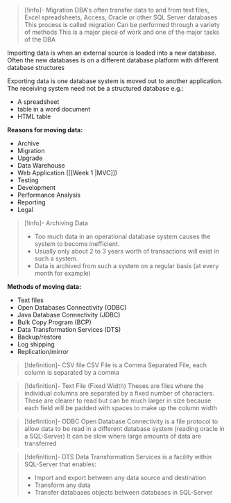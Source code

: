 
>[!info]- Migration
>DBA's often transfer data to and from text files, Excel spreadsheets, Access, Oracle or other SQL Server databases
>This process is called migration
>Can be performed through a variety of methods
>This is a major piece of work and one of the major tasks of the DBA

Importing data is when an external source is loaded into a new database. Often the new databases is on a different database platform with different database structures

Exporting data is one database system is moved out to another application. The receiving system need not be a structured database e.g.:
- A spreadsheet
- table in a word document
- HTML table

**Reasons for moving data:**
- Archive
- Migration
- Upgrade
- Data Warehouse
- Web Application ([[Week 1 |MVC]])
- Testing
- Development
- Performance Analysis
- Reporting
- Legal

>[!info]- Archiving Data
>- Too much data in an operational database system causes the system to become inefficient.
>- Usually only about 2 to 3 years worth of transactions will exist in such a system.
>- Data is archived from such a system on a regular basis (at every month for example)

**Methods of moving data:**
- Text files
- Open Databases Connectivity (ODBC)
- Java Database Connectivity (JDBC)
- Bulk Copy Program (BCP)
- Data Transformation Services (DTS)
- Backup/restore
- Log shipping
- Replication/mirror

>[!definition]- CSV file
>CSV File is a Comma Separated File, each column is separated by a comma

>[!definition]- Text File (Fixed Width)
>Theses are files where the individual columns are separated by a fixed number of characters. These are clearer to read but can be much larger in size because each field will be padded with spaces to make up the column width

>[!definition]- ODBC
>Open Database Connectivity is a file protocol to allow data to be read in a different database system (reading oracle in a SQL-Server)
>It can be slow where large amounts of data are transferred

>[!definition]- DTS
>Data Transformation Services is a facility within SQL-Server that enables:
>- Import and export between any data source and destination
>- Transform any data
>- Transfer databases objects between databases in SQL-Server




